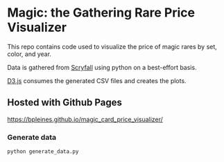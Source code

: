 # Magic: the Gathering Rare Price Visualizer

This repo contains code used to visualize the price of magic rares by set, color, and year.

Data is gathered from [Scryfall](https://scryfall.com/) using python on a best-effort basis.

[D3.js](https://github.com/d3/d3) consumes the generated CSV files and creates the plots.

## Hosted with Github Pages

https://bpleines.github.io/magic_card_price_visualizer/

### Generate data

```sh
python generate_data.py
```
